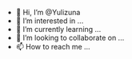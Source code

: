 - 👋 Hi, I’m @Yulizuna
- 👀 I’m interested in ...
- 🌱 I’m currently learning ...
- 💞️ I’m looking to collaborate on ...
- 📫 How to reach me ...

<!---
Yulizuna/Yulizuna is a ✨ special ✨ repository because its `README.md` (this file) appears on your GitHub profile.
You can click the Preview link to take a look at your changes.
--->
